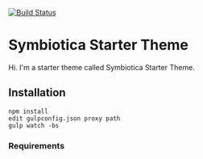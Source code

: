 [![Build Status](https://travis-ci.org/Automattic/_s.svg?branch=master)](https://travis-ci.org/Automattic/_s)

Symbiotica Starter Theme
===

Hi. I'm a starter theme called Symbiotica Starter Theme.


Installation
---------------

```
npm install
edit gulpconfig.json proxy path
gulp watch -bs
```

### Requirements
